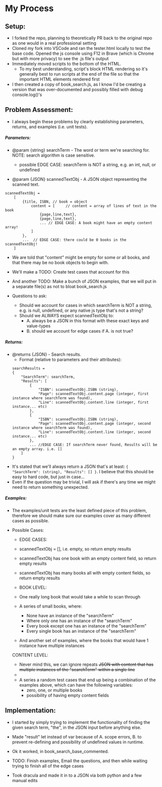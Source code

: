 <!-- TODO: Convert this to pdf later -->
# My Process


## Setup:
- I forked the repo, planning to theoretically PR back to the original repo as one would in a real professional setting 
- Cloned my fork into VSCode and ran the tester.html locally to test the base code. Opened the js console using F12 in Brave (which is Chrome but with more privacy) to see the .js file's output
- Immediately moved scripts to the bottom of the HTML. 
    - To my best understanding, script's block HTML rendering so it's generally best to run scripts at the end of the file so that the important HTML elements rendered first
- I then created a copy of book_search.js, as I know I'd be creating a version that was over-documented and possibly filled with debug console.log()'s

## Problem Assessment:
- I always begin these problems by clearly establishing parameters, returns, and examples (i.e. unit tests).

##### Parameters:
- @param {string} searchTerm - The word or term we're searching for. NOTE: search algorithm is case sensitive.
    - possible EDGE CASE: searchTerm is NOT a string, e.g. an int, null, or undefined

- @param {JSON} scannedTextObj - A JSON object representing the scanned text.
```
scannedTextObj = 
    [ 
        {title, ISBN, // book = object
            content = [     // content = array of lines of text in the book
                {page,line,text},
                {page,line,text},
                ... // EDGE CASE: A book might have an empty content array!
            ]
        },
        ...  // EDGE CASE: there could be 0 books in the scannedTextObj!
    ]
```
- We are told that "content" might be empty for some or all books, and that there may be no book objects to begin with.
- We'll make a TODO: Create test cases that account for this
- And another TODO: Make a bunch of JSON examples, that we will put in a separate file(s) as not to bloat book_search.js

- Questions to ask: 
    - Should we account for cases in which searchTerm is NOT a string, e.g. is null, undefined, or any native js type that's not a string?
    - Should we ALWAYS expect scannedTextObj to:
        - A. always be a JSON in this format with these exact keys and value-types
        - B. should we account for edge cases if A. is not true?

##### Returns:
- @returns {JSON} - Search results.
    - Format (relative to parameters and their attributes):
    ```
    searchResults = 
    {
        "SearchTerm": searchTerm,
        "Results": [
            {
                "ISBN": scannedTextObj.ISBN (string),
                "Page": scannedTextObj.content.page (integer, first instance where searchTerm was found),
                "Line": scannedTextObj.content.line (integer, first instance... etc) 
            },
            {
                "ISBN": scannedTextObj.ISBN (string),
                "Page": scannedTextObj.content.page (integer, second instance where searchTerm was found),
                "Line": scannedTextObj.content.line (integer, second instance... etc) 
            },
            ... //EDGE CASE: If searchTerm never found, Results will be an empty array. i.e. []
        ]
    }

- It's stated that we'll always return a JSON that's at least: ```{ "SearchTerm": (string), "Results": [] }```. I believe that this should be easy to hard code, but just in case...
- Even if the question may be trivial, I will ask if there's any time we might need to return something unexpected.

##### Examples:

- The examples/unit tests are the least defined piece of this problem, therefore we should make sure our examples cover as many different cases as possible.
- Possible Cases:

    - EDGE CASES:
    - scannedTextObj = [], i.e. empty, so return empty results
    - scannedTextObj has one book with an empty content field, so return empty results
    - scannedTextObj has many books all with empty content fields, so return empty results

    - BOOK LEVEL:
    - One really long book that would take a while to scan through

    - A series of small books, where:
        - None have an instance of the "searchTerm"
        - Where only one has an instance of the "searchTerm"
        - Every book except one has an instance of the "searchTerm"
        - Every single book has an instance of the "searchTerm"

    - And another set of examples, where the books that would have 1 instance have multiple instances 

    

    CONTENT LEVEL:        
    - Never mind this, we can ignore repeats ~~JSON with content that has multiple instances of the "searchTerm" within a single line~~
    - 
    - A series a random test cases that end up being a combination of the examples above, which can have the following variables:
        - zero, one, or multiple books
        - possibility of having empty content fields




## Implementation:
- I started by simply trying to implement the functionality of finding the given search term, "the", in the JSON input before anything else.

- Made "result" let instead of var because of A. scope errors, B. to prevent re-defining and possibility of undefined values in runtime.

- Ok it worked, in book_search_base_commented.

- TODO: Finish examples, Email the questions, and then while waiting trying to finish all of the edge cases

- Took dracula and made it in to a JSON via both python and a few manual edits